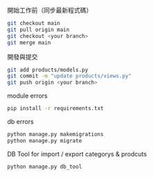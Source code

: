 開始工作前（同步最新程式碼）
```bash
git checkout main
git pull origin main
git checkout <your branch>
git merge main
```

開發與提交
```bash
git add products/models.py
git commit -m "update products/views.py"
git push origin <your branch>
```

module errors
```bash
pip install -r requirements.txt
```

db errors
```bash
python manage.py makemigrations
python manage.py migrate
```

DB Tool for import / export categorys & prodcuts
```bash
python manage.py db_tool
```